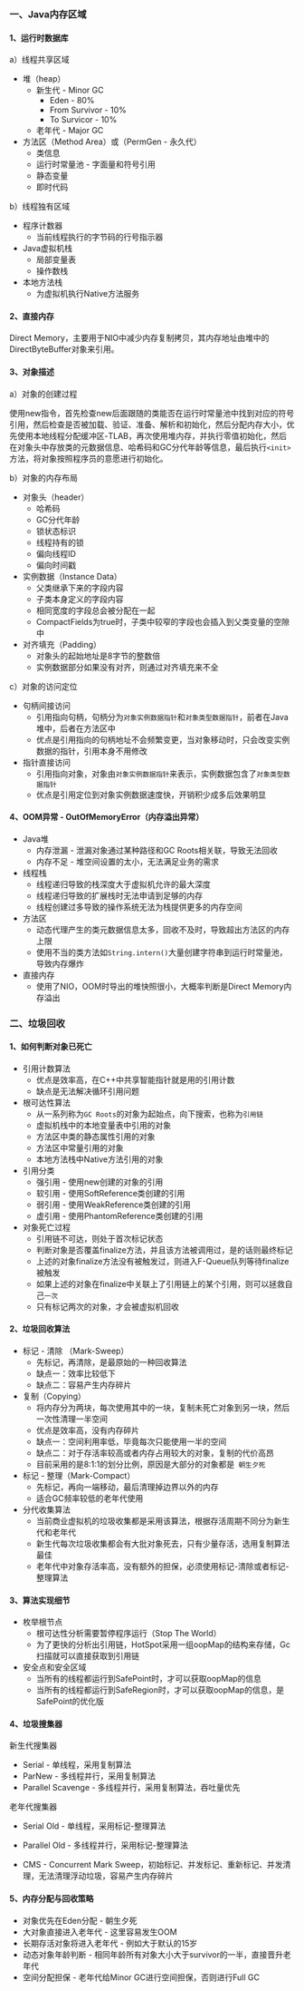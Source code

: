 ### 一、Java内存区域

#### 1、运行时数据库

a）线程共享区域

+ 堆（heap）
  + 新生代 - Minor GC
    + Eden - 80%
    + From Survivor - 10%
    + To Survicor - 10%
  + 老年代 - Major GC
+ 方法区（Method Area）或（PermGen - 永久代）
  + 类信息
  + 运行时常量池 - 字面量和符号引用
  + 静态变量
  + 即时代码

b）线程独有区域

+ 程序计数器
  + 当前线程执行的字节码的行号指示器
+ Java虚拟机栈
  + 局部变量表
  + 操作数栈
+ 本地方法栈
  + 为虚拟机执行Native方法服务

#### 2、直接内存

Direct Memory，主要用于NIO中减少内存复制拷贝，其内存地址由堆中的DirectByteBuffer对象来引用。

#### 3、对象描述

a）对象的创建过程

使用new指令，首先检查new后面跟随的类能否在运行时常量池中找到对应的符号引用，然后检查是否被加载、验证、准备、解析和初始化，然后分配内存大小，优先使用本地线程分配缓冲区-TLAB，再次使用堆内存，并执行零值初始化，然后在对象头中存放类的元数据信息、哈希码和GC分代年龄等信息，最后执行`<init>`方法，将对象按照程序员的意愿进行初始化。

b）对象的内存布局

+ 对象头（header）
  + 哈希码
  + GC分代年龄
  + 锁状态标识
  + 线程持有的锁
  + 偏向线程ID
  + 偏向时间戳
+ 实例数据（Instance Data）
  + 父类继承下来的字段内容
  + 子类本身定义的字段内容
  + 相同宽度的字段总会被分配在一起
  + CompactFields为true时，子类中较窄的字段也会插入到父类变量的空隙中
+ 对齐填充（Padding）
  + 对象头的起始地址是8字节的整数倍
  + 实例数据部分如果没有对齐，则通过对齐填充来不全

c）对象的访问定位

+ 句柄间接访问
  + 引用指向句柄，句柄分为`对象实例数据指针`和`对象类型数据指针`，前者在Java堆中，后者在方法区中
  + 优点是引用指向的句柄地址不会频繁变更，当对象移动时，只会改变实例数据的指针，引用本身不用修改
+ 指针直接访问
  + 引用指向对象，对象由`对象实例数据指针`来表示，实例数据包含了`对象类型数据指针`
  + 优点是引用定位到对象实例数据速度快，开销积少成多后效果明显

#### 4、OOM异常 - OutOfMemoryError（内存溢出异常）

+ Java堆
  + 内存泄漏 - 泄漏对象通过某种路径和GC Roots相关联，导致无法回收
  + 内存不足 - 堆空间设置的太小，无法满足业务的需求
+ 线程栈
  + 线程递归导致的栈深度大于虚拟机允许的最大深度
  + 线程递归导致的扩展栈时无法申请到足够的内存
  + 线程创建过多导致的操作系统无法为栈提供更多的内存空间
+ 方法区
  + 动态代理产生的类元数据信息太多，回收不及时，导致超出方法区的内存上限
  + 使用不当的类方法如`String.intern()`大量创建字符串到运行时常量池，导致内存爆炸
+ 直接内存
  + 使用了NIO，OOM时导出的堆快照很小，大概率判断是Direct Memory内存溢出

### 二、垃圾回收

#### 1、如何判断对象已死亡

+ 引用计数算法
  + 优点是效率高，在C++中共享智能指针就是用的引用计数
  + 缺点是无法解决循环引用问题
+ 根可达性算法
  + 从一系列称为`GC Roots`的对象为起始点，向下搜索，也称为`引用链`
  + 虚拟机栈中的本地变量表中引用的对象
  + 方法区中类的静态属性引用的对象
  + 方法区中常量引用的对象
  + 本地方法栈中Native方法引用的对象
+ 引用分类
  + 强引用 - 使用new创建的对象的引用
  + 软引用 - 使用SoftReference类创建的引用
  + 弱引用 - 使用WeakReference类创建的引用
  + 虚引用 - 使用PhantomReference类创建的引用
+ 对象死亡过程
  + 引用链不可达，则处于首次标记状态
  + 判断对象是否覆盖finalize方法，并且该方法被调用过，是的话则最终标记
  + 上述的对象finalize方法没有被触发过，则进入F-Queue队列等待finalize被触发
  + 如果上述的对象在finalize中关联上了引用链上的某个引用，则可以拯救自己`一次`
  + 只有标记两次的对象，才会被虚拟机回收

#### 2、垃圾回收算法

+ 标记 - 清除 （Mark-Sweep）
  + 先标记，再清除，是最原始的一种回收算法
  + 缺点一：效率比较低下
  + 缺点二：容易产生内存碎片
+ 复制（Copying）
  + 将内存分为两块，每次使用其中的一块，复制未死亡对象到另一块，然后一次性清理一半空间
  + 优点是效率高，没有内存碎片
  + 缺点一：空间利用率低，毕竟每次只能使用一半的空间
  + 缺点二：对于存活率较高或者内存占用较大的对象，复制的代价高昂
  + 目前采用的是8:1:1的划分比例，原因是大部分的对象都是` 朝生夕死`
+ 标记 - 整理（Mark-Compact）
  + 先标记，再向一端移动，最后清理掉边界以外的内存
  + 适合GC频率较低的老年代使用
+ 分代收集算法
  + 当前商业虚拟机的垃圾收集都是采用该算法，根据存活周期不同分为新生代和老年代
  + 新生代每次垃圾收集都会有大批对象死去，只有少量存活，选用复制算法最佳
  + 老年代中对象存活率高，没有额外的担保，必须使用标记-清除或者标记-整理算法

#### 3、算法实现细节

+ 枚举根节点
  + 根可达性分析需要暂停程序运行（Stop The World）
  + 为了更快的分析出引用链，HotSpot采用一组oopMap的结构来存储，Gc扫描就可以直接获取到引用链
+ 安全点和安全区域
  + 当所有的线程都运行到SafePoint时，才可以获取oopMap的信息
  + 当所有的线程都运行到SafeRegion时，才可以获取oopMap的信息，是SafePoint的优化版

#### 4、垃圾搜集器

新生代搜集器

+ Serial - 单线程，采用复制算法
+ ParNew - 多线程并行，采用复制算法
+ Parallel Scavenge - 多线程并行，采用复制算法，吞吐量优先

老年代搜集器

+ Serial Old - 单线程，采用标记-整理算法
+ Parallel Old - 多线程并行，采用标记-整理算法

+ CMS - Concurrent Mark Sweep，初始标记、并发标记、重新标记、并发清理，无法清理浮动垃圾，容易产生内存碎片

#### 5、内存分配与回收策略

+ 对象优先在Eden分配 - 朝生夕死
+ 大对象直接进入老年代 - 这里容易发生OOM
+ 长期存活对象将进入老年代 - 例如大于默认的15岁
+ 动态对象年龄判断 - 相同年龄所有对象大小大于survivor的一半，直接晋升老年代
+ 空间分配担保 - 老年代给Minor GC进行空间担保，否则进行Full GC

